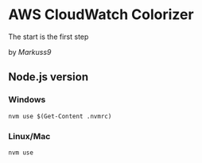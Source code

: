 # AWS CloudWatch Colorizer

The start is the first step

by _Markuss9_

## Node.js version

### Windows

`nvm use $(Get-Content .nvmrc)`

### Linux/Mac

`nvm use`
